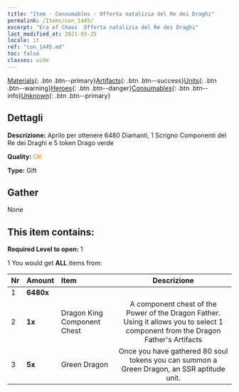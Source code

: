 ```yaml
---
title: "Item - Consumables - Offerta natalizia del Re dei Draghi"
permalink: /Items/con_1445/
excerpt: "Era of Chaos  Offerta natalizia del Re dei Draghi"
last_modified_at: 2021-03-25
locale: it
ref: "con_1445.md"
toc: false
classes: wide
---
```

 [Materials](/it/Items/){: .btn .btn--primary}[Artifacts](/it/Items/Artifacts/){: .btn .btn--success}[Units](/it/Items/Units/){: .btn .btn--warning}[Heroes](/it/Items/Heroes/){: .btn .btn--danger}[Consumables](/it/Items/Consumables/){: .btn .btn--info}[Unknown](/it/Items/Unknown/){: .btn .btn--primary}

## Dettagli
 **Descrizione:** Aprilo per ottenere 6480 Diamanti, 1 Scrigno Componenti del Re dei Draghi e 5 token Drago verde

 **Quality:** <span style="color: #FF8C00">OK</span>

 **Type:** Gift

## Gather

  None

## This item contains:

 **Required Level to open:** 1

 1 You would get **ALL** items  from:

  | Nr | Amount |     Item    | Descrizione |
  |:---|:-------|:------------|:-----------:|
  | 1 |  **6480x** | <i class="fas fa-gem"/> |  | 
  | 2 |  **1x** | Dragon King Component Chest | A component chest of the Power of the Dragon Father. Using it allows you to select 1 component from the Dragon Father's Artifacts  | 
  | 3 |  **5x** | Green Dragon | Once you have gathered 80 soul tokens you can summon a Green Dragon, an SSR aptitude unit.  | 
